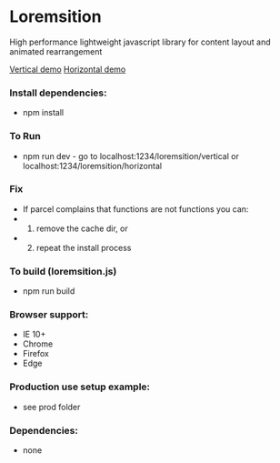 # Loremsition
High performance lightweight javascript library for content layout and animated rearrangement

[Vertical demo](https://www.nielshtg.dk/loremsition/vertical) 
[Horizontal demo](https://www.nielshtg.dk/loremsition/horizontal) 


### Install dependencies:
- npm install

### To Run
- npm run dev - go to localhost:1234/loremsition/vertical or localhost:1234/loremsition/horizontal

### Fix
 - If parcel complains that functions are not functions you can:
 - 1. remove the cache dir, or
 - 2. repeat the install process

 ### To build (loremsition.js)
- npm run build

 ### Browser support:
  - IE 10+
  - Chrome
  - Firefox
  - Edge

 ### Production use setup example:
  - see prod folder

### Dependencies: 
 - none

